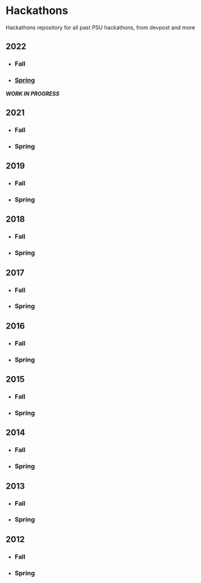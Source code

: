 # Hackathons
Hackathons repository for all past PSU hackathons, from devpost and more

## 2022
- ### Fall

- ### [Spring](https://hackpsu-spring-2022.devpost.com/)
***WORK IN PROGRESS***

## 2021
- ### Fall

- ### Spring


## 2019
- ### Fall

- ### Spring


## 2018
- ### Fall

- ### Spring


## 2017
- ### Fall

- ### Spring


## 2016
- ### Fall

- ### Spring


## 2015
- ### Fall

- ### Spring


## 2014
- ### Fall

- ### Spring


## 2013
- ### Fall

- ### Spring


## 2012
- ### Fall

- ### Spring

